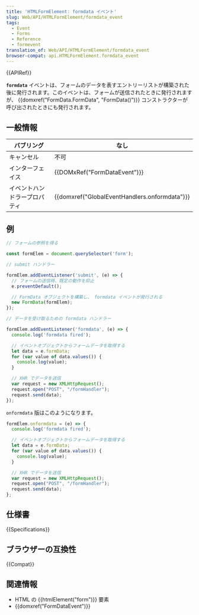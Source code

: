 ```yaml
---
title: 'HTMLFormElement: formdata イベント'
slug: Web/API/HTMLFormElement/formdata_event
tags:
  - Event
  - Forms
  - Reference
  - formevent
translation_of: Web/API/HTMLFormElement/formdata_event
browser-compat: api.HTMLFormElement.formdata_event
---
```

{{APIRef}}

**`formdata`** イベントは、フォームのデータを表すエントリーリストが構築された後に発行されます。このイベントは、フォームが送信されたときに発行されますが、 {{domxref("FormData.FormData", "FormData()")}} コンストラクターが呼び出されたときにも発行されます。

## 一般情報

| バブリング                   | なし                                                         |
| ---------------------------- | ------------------------------------------------------------ |
| キャンセル                   | 不可                                                         |
| インターフェイス             | {{DOMxRef("FormDataEvent")}}                         |
| イベントハンドラープロパティ | {{domxref("GlobalEventHandlers.onformdata")}} |

## 例

```js
// フォームの参照を得る

const formElem = document.querySelector('form');

// submit ハンドラー

formElem.addEventListener('submit', (e) => {
  // フォームの送信時、既定の動作を抑止
  e.preventDefault();

  // FormData オブジェクトを構築し、 formdata イベントが発行される
  new FormData(formElem);
});

// データを受け取るための formdata ハンドラー

formElem.addEventListener('formdata', (e) => {
  console.log('formdata fired');

  // イベントオブジェクトからフォームデータを取得する
  let data = e.formData;
  for (var value of data.values()) {
    console.log(value);
  }

  // XHR でデータを送信
  var request = new XMLHttpRequest();
  request.open("POST", "/formHandler");
  request.send(data);
});
```

`onformdata` 版はこのようになります。

```js
formElem.onformdata = (e) => {
  console.log('formdata fired');

  // イベントオブジェクトからフォームデータを取得する
  let data = e.formData;
  for (var value of data.values()) {
    console.log(value);
  }

  // XHR でデータを送信
  var request = new XMLHttpRequest();
  request.open("POST", "/formHandler");
  request.send(data);
};
```

## 仕様書

{{Specifications}}

## ブラウザーの互換性

{{Compat}}

## 関連情報

- HTML の {{htmlElement("form")}} 要素
- {{domxref("FormDataEvent")}}
